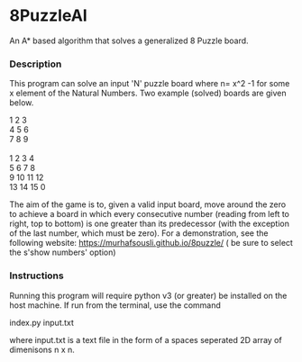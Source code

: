 # 8PuzzleAI
An A* based algorithm that solves a generalized 8 Puzzle board.

### Description 
This program can solve an input 'N' puzzle board where n= x^2 -1 for some x element of the Natural Numbers. Two example (solved) boards are given below.

1 2 3 <br>
4 5 6 <br>
7 8 9 <br>
<br>
1 2 3 4 <br>
5 6 7 8 <br>
9 10 11 12 <br>
13 14 15 0 <br>

The aim of the game is to, given a valid input board, move around the zero to achieve a board in which every consecutive number (reading from left to right, top to bottom) 
is one greater than its predecessor (with the exception of the last number, which must be zero). For a demonstration, see the following website: 
https://murhafsousli.github.io/8puzzle/ ( be sure to select the s'show numbers' option)

### Instructions
Running this program will require python v3 (or greater) be installed on the host machine. If run from the terminal, use the command

index.py input.txt

where input.txt is a text file in the form of a spaces seperated 2D array of dimenisons n x n. 


